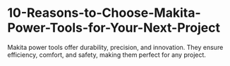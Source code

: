 # 10-Reasons-to-Choose-Makita-Power-Tools-for-Your-Next-Project
Makita power tools offer durability, precision, and innovation. They ensure efficiency, comfort, and safety, making them perfect for any project.
